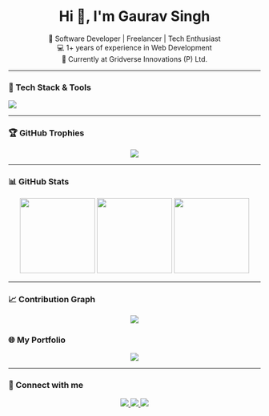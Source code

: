 <h1 align="center">Hi 👋, I'm Gaurav Singh</h1>
<p align="center">
  🚀 Software Developer | Freelancer | Tech Enthusiast<br/>
  💻 1+ years of experience in Web Development<br/>
  🏢 Currently at Gridverse Innovations (P) Ltd.
</p>

---

### 🚀 Tech Stack & Tools

<p align="start">
  <img src="https://skillicons.dev/icons?i=react,next,nodejs,tailwind,,,html,css,js,ts,figma,git,github,vscode,postman" />
</p>

---

### 🏆 GitHub Trophies

<p align="center">
  <img src="https://github-profile-trophy.vercel.app/?username=Gaurav2k50&theme=algolia&no-frame=true&no-bg=false&margin-w=4" />
</p>

---

### 📊 GitHub Stats

<p align="center">
  <img src="https://github-readme-stats.vercel.app/api?username=Gaurav2k50&show_icons=true&theme=tokyonight&hide=issues&hide_border=false" height="150" />
  <img src="https://github-readme-streak-stats.herokuapp.com/?user=Gaurav2k50&theme=tokyonight&hide_border=false" height="150"/>
  <img src="https://github-readme-stats.vercel.app/api/top-langs/?username=Gaurav2k50&layout=compact&theme=tokyonight&hide_border=false" height="150"/>
</p>

---

### 📈 Contribution Graph

<p align="center">
  <img src="https://github-readme-activity-graph.vercel.app/graph?username=sdk-gaurav&theme=tokyonight&hide_border=false" />
</p>



### 🌐 My Portfolio

<p align="center">
  <a href="https://creative-showcase.vercel.app/" target="_blank">
    <img src="https://img.shields.io/badge/Portfolio-000000?style=for-the-badge&logo=vercel&logoColor=white" />
  </a>
</p>

---

### 📩 Connect with me

<p align="center">
  <a href="https://www.linkedin.com/in/gaurav2k50/" target="_blank">
    <img src="https://img.shields.io/badge/LinkedIn-blue?logo=linkedin&style=for-the-badge" />
  </a>
  <a href="mailto:gaurav2k50@gmail.com" target="_blank">
    <img src="https://img.shields.io/badge/Email-D14836?style=for-the-badge&logo=gmail&logoColor=white" />
  </a>
  <a href="https://creative-showcase.vercel.app/" target="_blank">
    <img src="https://img.shields.io/badge/Portfolio-000000?style=for-the-badge&logo=vercel&logoColor=white" />
  </a>
</p>
